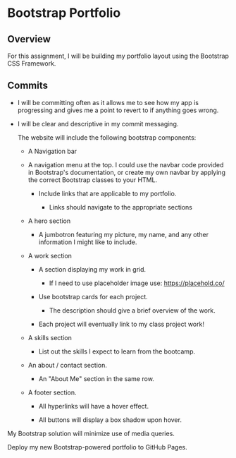 # Bootstrap Portfolio

## Overview

For this assignment, I will be building my portfolio layout using the Bootstrap CSS Framework.

## Commits

 * I will be committing often as it allows me to see how my app is progressing and gives me a point to revert to if anything goes wrong.

* I will be clear and descriptive in my commit messaging.


   The website will include the following bootstrap components:

    - A Navigation bar
    
    - A navigation menu at the top. I could use the navbar code provided in Bootstrap's documentation, or create my own navbar by applying the correct Bootstrap classes to your HTML.

      - Include links that are applicable to my  portfolio.
  
        - Links should navigate to the appropriate sections 

    - A hero section

        - A jumbotron featuring my picture, my name, and any other information I might like to include.

    - A work section

      - A section displaying my work in grid. 

        - If I need to use placeholder image use: https://placehold.co/ 

      - Use bootstrap cards for each project.

        - The description should give a brief overview of the work.

      - Each project will eventually link to my class project work!

    - A skills section

      - List out the skills I expect to learn from the bootcamp.

    - An about / contact section.

      - An "About Me" section in the same row.
    
    - A footer section.

      - All hyperlinks will have a hover effect.

      - All buttons will display a box shadow upon hover.

 My Bootstrap solution will minimize use of media queries.

 Deploy my new Bootstrap-powered portfolio to GitHub Pages.

